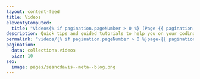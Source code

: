 ```yaml
---
layout: content-feed
title: Videos
eleventyComputed:
  title: "Videos{% if pagination.pageNumber > 0 %} (Page {{ pagination.pageNumber + 1 }}){% endif %}"
description: Quick tips and guided tutorials to help you on your coding journey, without forgetting to have some fun along the way.
permalink: "videos/{% if pagination.pageNumber > 0 %}page-{{ pagination.pageNumber + 1 }}/{% endif %}"
pagination:
  data: collections.videos
  size: 10
seo:
  image: pages/seancdavis--meta--blog.png
---
```

